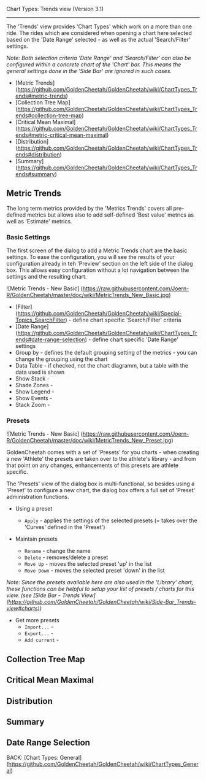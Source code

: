 Chart Types: Trends view (Version 3.1)
***

The 'Trends' view provides 'Chart Types' which work on a more than one ride. The rides which are considered when opening a chart here selected based on the 'Date Range' selected - as well as the actual 'Search/Filter' settings. 

_Note: Both selection criteria 'Date Range' and 'Search/Filter' can also be configured within a concrete chart of the 'Chart' bar. This means the general settings done in the 'Side Bar' are ignored in such cases._

* [Metric Trends] (https://github.com/GoldenCheetah/GoldenCheetah/wiki/ChartTypes_Trends#metric-trends)
* [Collection Tree Map] (https://github.com/GoldenCheetah/GoldenCheetah/wiki/ChartTypes_Trends#collection-tree-map)
* [Critical Mean Maximal] (https://github.com/GoldenCheetah/GoldenCheetah/wiki/ChartTypes_Trends#metric-critical-mean-maximal)
* [Distribution] (https://github.com/GoldenCheetah/GoldenCheetah/wiki/ChartTypes_Trends#distribution)
* [Summary] (https://github.com/GoldenCheetah/GoldenCheetah/wiki/ChartTypes_Trends#summary)

## Metric Trends

The long term metrics provided by the 'Metrics Trends' covers all pre-defined metrics but allows also to add self-defined 'Best value' metrics as well as 'Estimate' metrics.

### Basic Settings

The first screen of the dialog to add a Metric Trends chart are the basic settings. To ease the configuration, you will see the results of your configuration already in teh 'Preview' section on the left side of the dialog box. This allows easy configuration without a lot navigation between the settings and the resulting chart.

![Metric Trends - New Basic] (https://raw.githubusercontent.com/Joern-R/GoldenCheetah/master/doc/wiki/MetricTrends_New_Basic.jpg)

* [Filter] (https://github.com/GoldenCheetah/GoldenCheetah/wiki/Special-Topics_SearchFilter) - define chart specific 'Search/Filter' criteria 
* [Date Range] (https://github.com/GoldenCheetah/GoldenCheetah/wiki/ChartTypes_Trends#date-range-selection) - define chart specific 'Date Range' settings
* Group by - defines the default grouping setting of the metrics - you can change the grouping using the chart
* Data Table - if checked, not the chart diagramm, but a table with the data used is shown
* Show Stack - 
* Shade Zones - 
* Show Legend - 
* Show Events - 
* Stack Zoom - 

### Presets

![Metric Trends - New Basic] (https://raw.githubusercontent.com/Joern-R/GoldenCheetah/master/doc/wiki/MetricTrends_New_Preset.jpg)

GoldenCheetah comes with a set of 'Presets' for you charts - when creating a new 'Athlete' the presets are taken over to the athlete's library - and from that point on any changes, enhancements of this presets are athlete specific.

The 'Presets' view of the dialog box is multi-functional, so besides using a 'Preset' to configure a new chart, the dialog box offers a full set of 'Preset' administration functions.

* Using a preset
  * `Apply` - applies the settings of the selected presets (= takes over the 'Curves' defined in the 'Preset')

* Maintain presets
  * `Rename` - change the name
  * `Delete` - removes/delete a preset
  * `Move Up` - moves the selected preset 'up' in the list
  * `Move Down` - moves the selected preset 'down' in the list

_Note: Since the presets available here are also used in the 'Library' chart, these functions can be helpful to setup your list of presets / charts for this view. (see [Side Bar - Trends View] (https://github.com/GoldenCheetah/GoldenCheetah/wiki/Side-Bar_Trends-view#charts))_

* Get more presets
  * `Import...` -
  * `Export...` -
  * `Add current` -

## Collection Tree Map

## Critical Mean Maximal


## Distribution

## Summary

## Date Range Selection



BACK: [Chart Types: General] (https://github.com/GoldenCheetah/GoldenCheetah/wiki/ChartTypes_General)